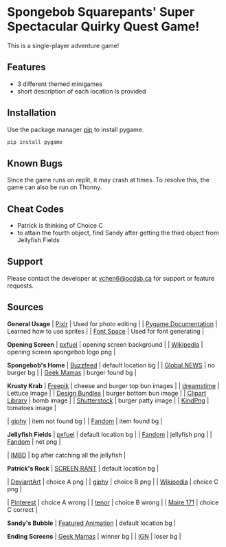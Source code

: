 # Spongebob Squarepants' Super Spectacular Quirky Quest Game!
This is a single-player adventure game!

## Features
- 3 different themed minigames
- short description of each location is provided

## Installation
Use the package manager [pip](https://pip.pypa.io/en/stable/) to install pygame.

```bash
pip install pygame
```

## Known Bugs
Since the game runs on replit, it may crash at times. To resolve this, the game can also be run on Thonny.

## Cheat Codes
- Patrick is thinking of Choice C
- to attain the fourth object, find Sandy after getting the third object from Jellyfish Fields

## Support
Please contact the developer at vchen6@ocdsb.ca for support or feature requests.

## Sources

**General Usage**
| [Pixlr](https://pixlr.com/e/) | Used for photo editing |
| [Pygame Documentation](https://www.pygame.org/docs/ref/sprite.html) | Learned how to use sprites |
| [Font Space](https://www.fontspace.com/category/spongebob) | Used for font generating |


**Opening Screen**
| [pxfuel](https://www.pxfuel.com/en/desktop-wallpaper-hxvhq) | opening screen background |
| [Wikipedia](https://en.wikipedia.org/wiki/SpongeBob_SquarePants) | opening screen spongebob logo png |


**Spongebob's Home**
| [Buzzfeed](https://www.buzzfeed.com/ca) | default location bg |
| [Global NEWS](https://globalnews.ca/news/7730829/spongebob-squarepants-episode-pulled-covid-19/) | no burger bg |
| [Geek Mamas](https://geekmamas.com/2021/01/06/spongebob-squarepants-the-complete-12th-season-on-dvd/) | burger found bg |


**Krusty Krab**
| [Freepik](https://www.freepik.com/premium-vector/burger-food-ingredient-fresh-slice-vegetable_12581860.htm) | cheese and burger top bun images |
| [dreamstime](https://www.dreamstime.com/burger-salad-icon-cartoon-style-vector-web-design-isolated-white-background-image191669060) | Lettuce image |
| [Design Bundles](https://designbundles.net/anatolir/2224711-burger-bun-icon-cartoon-vector-cheese-sandwich) | burger bottom bun image |
| [Clipart Library](http://clipart-library.com/clipart/bomb-cartoon-cliparts_14.htm) | bomb image |
| [Shutterstock](https://www.shutterstock.com/video/clip-1072572029-burger-meat-icon-animation-cartoon-object-on) | burger patty image |
| [KindPng](https://www.kindpng.com/imgv/Johxbm_tomato-slices-png-transparent-background-tomato-slice-png/) | tomatoes image |

| [giphy](https://giphy.com/gifs/spongebob-squarepants-nervous-scared-tvU9iTev6uBIQ) | item not found bg |
| [Fandom](https://spongebob.fandom.com/wiki/List_of_Krabby_Patty_variations) | item found bg |


**Jellyfish Fields**
| [pxfuel](https://www.pxfuel.com/en/desktop-wallpaper-azrrb) | default location bg |
| [Fandom](https://spongebob.fandom.com/wiki/Jellyfish) | jellyfish png |
| [Fandom](https://spongebob.fandom.com/wiki/Jellyfish_net) | net png |

| [IMBD](https://www.imdb.com/title/tt2337387/) | bg after catching all the jellyfish |


**Patrick's Rock**
| [SCREEN RANT](https://screenrant.com/spongebob-squarepants-patrick-starr-house-rock-rooms-changes/) | default location bg |

| [DeviantArt](https://www.deviantart.com/kraucheunas/art/Muscle-Patrick-Star-911531575) | choice A png |
| [giphy](https://giphy.com/stickers/spongebob-animation-tv-nickelodeon-ZaF5ecBGv9np9oX3vH) | choice B png |
| [Wikipedia](https://en.wikipedia.org/wiki/Patrick_Star) | choice C png |

| [Pinterest](https://www.pinterest.ca/pin/543035667547732042/) | choice A wrong |
| [tenor](https://tenor.com/view/hungry-patrick-star-spongebob-meme-eat-gif-17051891) | choice B wrong |
| [Maire 171](https://bluedragonnudibranch.wordpress.com/2016/09/28/nomuras-jellyfish-%E3%82%A8%E3%83%81%E3%82%BC%E3%83%B3%E3%82%AF%E3%83%A9%E3%82%B2-echizen-kurage-nemopilema-nomurai/) | choice C correct |

**Sandy's Bubble**
| [Featured Animation](https://featuredanimation.com/sandy-cheeks/) | default location bg |

**Ending Screens**
| [Geek Mamas](https://geekmamas.com/2021/01/06/spongebob-squarepants-the-complete-12th-season-on-dvd/) | winner bg |
| [IGN](https://www.ign.com/articles/2003/10/29/spongebob-squarepants-battle-for-bikini-bottom-2) | loser bg |